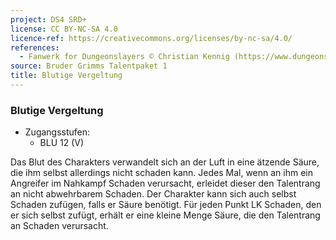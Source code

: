 ```yaml
---
project: DS4 SRD+
license: CC BY-NC-SA 4.0
licence-ref: https://creativecommons.org/licenses/by-nc-sa/4.0/
references: 
  - Fanwerk for Dungeonslayers © Christian Kennig (https://www.dungeonslayers.net/)
source: Bruder Grimms Talentpaket 1
title: Blutige Vergeltung
---
```


### Blutige Vergeltung

- Zugangsstufen:
  - BLU 12 (V)

Das Blut des Charakters verwandelt sich an der Luft in eine ätzende Säure, die ihm selbst allerdings nicht schaden kann. Jedes Mal, wenn an ihm ein Angreifer im Nahkampf Schaden verursacht, erleidet dieser den Talentrang an nicht abwehrbarem Schaden. Der Charakter kann sich auch selbst Schaden zufügen, falls er Säure benötigt. Für jeden Punkt LK Schaden, den er sich selbst zufügt, erhält er eine kleine Menge Säure, die den Talentrang an Schaden verursacht.

